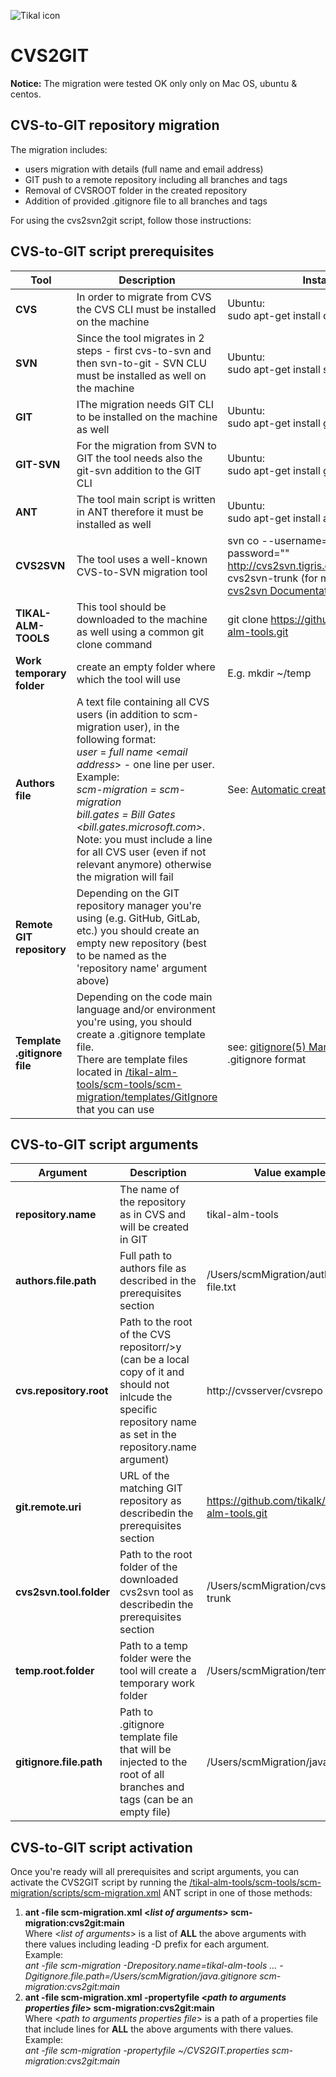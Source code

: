 ![Tikal icon](http://tikalk.com/sites/all/themes/sasson/tikal/logo.png)
# CVS2GIT
**Notice:** The migration were tested OK only only on Mac OS, ubuntu & centos.

## CVS-to-GIT repository migration

The migration includes:

* users migration with details (full name and email address)
* GIT push to a remote repository including all branches and tags
* Removal of CVSROOT folder in the created repository
* Addition of provided .gitignore file to all branches and tags

For using the cvs2svn2git script, follow those instructions:

## CVS-to-GIT script prerequisites

**Tool** | **Description** | **Installation**
------------ | ------------- | ------------
**CVS** | In order to migrate from CVS the CVS CLI must be installed on the machine | Ubuntu:<br/>sudo apt-get install cvs | sudo yum install cvs
**SVN** | Since the tool migrates in 2 steps - first cvs-to-svn and then svn-to-git - SVN CLU must be installed as well on the machine | Ubuntu:<br/>sudo apt-get install subversion | sudo yum install subversion
**GIT** | IThe migration needs GIT CLI to be installed on the machine as well | Ubuntu:<br/>sudo apt-get install git | sudo yum install git
**GIT-SVN** | For the migration from SVN to GIT the tool needs also the git-svn addition to the GIT CLI | Ubuntu:<br/>sudo apt-get install git-svn | sudo yum install git-svn
**ANT** | The tool main script is written in ANT therefore it must be installed as well | Ubuntu:<br/>sudo apt-get install ant | sudo yum install ant
**CVS2SVN** | The tool uses a well-known CVS-to-SVN migration tool | svn co --username=guest --password="" http://cvs2svn.tigris.org/svn/cvs2svn/trunk cvs2svn-trunk (for more details see [cvs2svn Documentation](http://cvs2svn.tigris.org/cvs2svn.html))
**TIKAL-ALM-TOOLS** | This tool should be downloaded to the machine as well using a common git clone command | git clone https://github.com/tikalk/tikal-alm-tools.git
**Work temporary folder** | create an empty folder where which the tool will use |  E.g. mkdir ~/temp
**Authors file** | A text file containing all CVS users (in addition to scm-migration user), in the following format:<br/>*user* = *full name* <*email address*> - one line per user.<br/>Example:*<br/>scm-migration = scm-migration <scm-migration><br/>bill.gates = Bill Gates <bill.gates.microsoft.com>*.<br/>Note: you must include a line for all CVS user (even if not relevant anymore) otherwise the migration will fail | See: [Automatic creation of CVS authors file](https://github.com/tikalk/tikal-alm-tools/tree/master/scm-tools/scm-migration/manual/CVS2AUTHORS) 
**Remote GIT repository** | Depending on the GIT repository manager you're using (e.g. GitHub, GitLab, etc.) you should create an empty new repository (best to be named as the 'repository name' argument above)
**Template .gitignore file** | Depending on the code main language and/or environment you're using, you should create a .gitignore template file.<br/>There are template files located in [/tikal-alm-tools/scm-tools/scm-migration/templates/GitIgnore](https://github.com/tikalk/tikal-alm-tools/tree/master/scm-tools/scm-migration/templates/GitIgnore) that you can use| see: [gitignore(5) Manual Page](http://git-scm.com/docs/gitignore) for .gitignore format |
## CVS-to-GIT script arguments
**Argument** | **Description** | **Value example**
------------ | ------------- | ------------
**repository.name** | The name of the repository as in CVS and will be created in GIT | tikal-alm-tools
**authors.file.path** | Full path to authors file as described in the prerequisites section | /Users/scmMigration/authors-file.txt
**cvs.repository.root** | Path to the root of the CVS repositorr/>y (can be a local copy of it and should not inlcude the specific repository name as set in the repository.name argument) | http://cvsserver/cvsrepo
**git.remote.uri** | URL of the matching GIT repository as describedin the prerequisites section | https://github.com/tikalk/tikal-alm-tools.git
**cvs2svn.tool.folder** | Path to the root folder of the downloaded cvs2svn tool as describedin the prerequisites section | /Users/scmMigration/cvs2svn-trunk
**temp.root.folder** | Path to a temp folder were the tool will create a temporary work folder | /Users/scmMigration/temp
**gitignore.file.path** | Path to .gitignore template file that will be injected to the root of all branches and tags (can be an empty file) | /Users/scmMigration/java.gitignore

## CVS-to-GIT script activation
Once you're ready will all prerequisites and script arguments, you can activate the CVS2GIT script by running the [/tikal-alm-tools/scm-tools/scm-migration/scripts/scm-migration.xml](https://github.com/tikalk/tikal-alm-tools/blob/master/scm-tools/scm-migration/scripts/scm-migration.xml) ANT script in one of those methods:

1. **ant -file scm-migration.xml <*list of arguments*> scm-migration:cvs2git:main**<br/>Where <*list of arguments*> is a list of **ALL** the above arguments with there values including leading -D prefix for each argument.<br/>Example:<br/>*ant -file scm-migration -Drepository.name=tikal-alm-tools ... -Dgitignore.file.path=/Users/scmMigration/java.gitignore scm-migration:cvs2git:main*
2. **ant -file scm-migration.xml -propertyfile <*path to arguments properties file*> scm-migration:cvs2git:main**<br/>Where <*path to arguments properties file*> is a path of a properties file that include lines for **ALL** the above arguments with there values.<br/>Example:<br/>*ant -file scm-migration -propertyfile ~/CVS2GIT.properties scm-migration:cvs2git:main*
 

 
